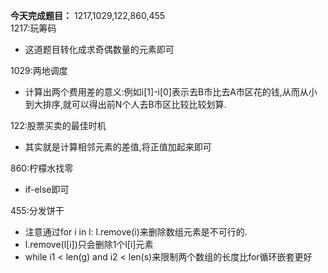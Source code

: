  **今天完成题目：** 1217,1029,122,860,455  
  1217:玩筹码
  - 这道题目转化成求奇偶数量的元素即可

1029:两地调度
- 计算出两个费用差的意义:例如i[1]-i[0]表示去B市比去A市区花的钱,从而从小到大排序,就可以得出前N个人去B市区比较比较划算.

122:股票买卖的最佳时机
- 其实就是计算相邻元素的差值,将正值加起来即可

860:柠檬水找零
- if-else即可

455:分发饼干
- 注意通过for i in l: l.remove(i)来删除数组元素是不可行的.
- l.remove(l[i])只会删除1个l[i]元素
- while i1 < len(g) and i2 < len(s)来限制两个数组的长度比for循环嵌套更好